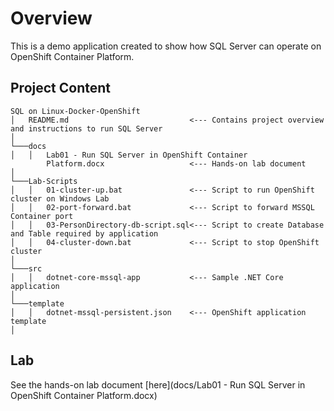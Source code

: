 # Overview

This is a demo application created to show how SQL Server can operate on OpenShift Container Platform. 
 
## Project Content

```
SQL on Linux-Docker-OpenShift
│   README.md                           <--- Contains project overview and instructions to run SQL Server 
│
└───docs
│   │   Lab01 - Run SQL Server in OpenShift Container 
        Platform.docx                   <--- Hands-on lab document 
│
└───Lab-Scripts
│   │   01-cluster-up.bat               <--- Script to run OpenShift cluster on Windows Lab 
│   │   02-port-forward.bat             <--- Script to forward MSSQL Container port
│   │   03-PersonDirectory-db-script.sql<--- Script to create Database and Table required by application
│   │   04-cluster-down.bat             <--- Script to stop OpenShift cluster
│   
└───src
│   │   dotnet-core-mssql-app           <--- Sample .NET Core application
│   
└───template
│   │   dotnet-mssql-persistent.json    <--- OpenShift application template 
│    
```

## Lab 

See the hands-on lab document [here](docs/Lab01 - Run SQL Server in OpenShift Container Platform.docx)
